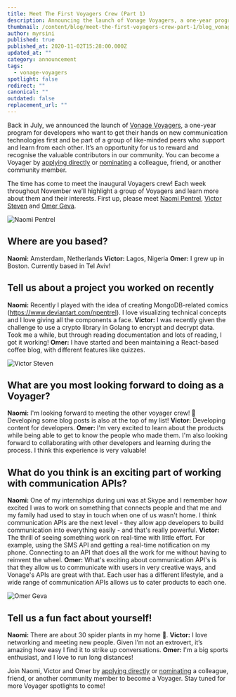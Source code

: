 ```yaml
---
title: Meet The First Voyagers Crew (Part 1)
description: Announcing the launch of Vonage Voyagers, a one-year program for developers.
thumbnail: /content/blog/meet-the-first-voyagers-crew-part-1/blog_vonage-voyagers_1_1200x600.png
author: myrsini
published: true
published_at: 2020-11-02T15:28:00.000Z
updated_at: ""
category: announcement
tags:
  - vonage-voyagers
spotlight: false
redirect: ""
canonical: ""
outdated: false
replacement_url: ""
---
```

Back in July, we announced the launch of [Vonage Voyagers](https://nexmo.dev/2AxZcP9), a one-year program for developers who want to get their hands on new communication technologies first and be part of a group of like-minded peers who support and learn from each other. It’s an opportunity for us to reward and recognise the valuable contributors in our community. You can become a Voyager by [applying directly](https://airtable.com/shrOGdDIjGXQYclXx) or [nominating](https://airtable.com/shrI1b8WWx4B85ZSZ) a colleague, friend, or another community member. 

The time has come to meet the inaugural Voyagers crew! Each week throughout November we’ll highlight a group of Voyagers and learn more about them and their interests. First up, please meet [Naomi Pentrel](https://twitter.com/naomi_pen), [Victor Steven](https://twitter.com/stevensunflash) and [Omer Geva](https://twitter.com/GevaOmer).

![Naomi Pentrel](/content/blog/meet-the-first-voyagers-crew-part-1/image2.png)

## Where are you based?

**Naomi:** Amsterdam, Netherlands
**Victor:** Lagos, Nigeria
**Omer:** I grew up in Boston. Currently based in Tel Aviv!

## Tell us about a project you worked on recently

**Naomi:** Recently I played with the idea of creating MongoDB-related comics (<https://www.deviantart.com/npentrel>). I love visualizing technical concepts and I love giving all the components a face. 
**Victor:** I was recently given the challenge to use a crypto library in Golang to encrypt and decrypt data. Took me a while, but through reading documentation and lots of reading, I got it working! 
**Omer:** I have started and been maintaining a React-based coffee blog, with different features like quizzes. 

![Victor Steven](/content/blog/meet-the-first-voyagers-crew-part-1/image3.png)

## What are you most looking forward to doing as a Voyager?

**Naomi:** I'm looking forward to meeting the other voyager crew! 🚀 Developing some blog posts is also at the top of my list!
**Victor:** Developing content for developers.
**Omer:** I'm very excited to learn about the products while being able to get to know the people who made them. I'm also looking forward to collaborating with other developers and learning during the process. I think this experience is very valuable!

## What do you think is an exciting part of working with communication APIs?

**Naomi:** One of my internships during uni was at Skype and I remember how excited I was to work on something that connects people and that me and my family had used to stay in touch when one of us wasn't home. I think communication APIs are the next level - they allow app developers to build communication into everything easily - and that's really powerful.
**Victor:** The thrill of seeing something work on real-time with little effort. For example, using the SMS API and getting a real-time notification on my phone. Connecting to an API that does all the work for me without having to reinvent the wheel.
**Omer:** What's exciting about communication API's is that they allow us to communicate with users in very creative ways, and Vonage's APIs are great with that. Each user has a different lifestyle, and a wide range of communication APIs allows us to cater products to each one.

![Omer Geva](/content/blog/meet-the-first-voyagers-crew-part-1/image1.png)

## Tell us a fun fact about yourself!

**Naomi:** There are about 30 spider plants in my home 🍃.
**Victor:** I love networking and meeting new people. Given I’m not an extrovert, it’s amazing how easy I find it to strike up conversations.
**Omer:** I'm a big sports enthusiast, and I love to run long distances!

Join Naomi, Victor and Omer by [applying directly](https://airtable.com/shrOGdDIjGXQYclXx) or [nominating](https://airtable.com/shrI1b8WWx4B85ZSZ) a colleague, friend, or another community member to become a Voyager. Stay tuned for more Voyager spotlights to come!
